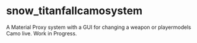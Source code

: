 # snow_titanfallcamosystem
A Material Proxy system with a GUI for changing a weapon or playermodels Camo live.
Work in Progress.
